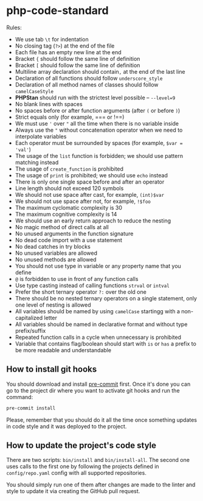 # php-code-standard

Rules:

* We use tab `\t` for indentation
* No closing tag (`?>`) at the end of the file
* Each file has an empty new line at the end
* Bracket `{` should follow the same line of definition
* Bracket `[` should follow the same line of definition
* Multiline array declaration should contain`,` at the end of the last line
* Declaration of all functions should follow `underscore_style`
* Declaration of all method names of classes should follow `camelCaseStyle`
* **PHPStan** should run with the strictest level possible – `--level=9`
* No blank lines with spaces
* No spaces before or after function arguments (after `(` or before `)`)
* Strict equals only (for example, === or !==)
* We must use `'` over `"` all the time when there is no variable inside
* Always use the `"` without concatenation operator when we need to interpolate variables
* Each operator must be surrounded by spaces (for example, `$var = 'val'`)
* The usage of the `list` function is forbidden; we should use pattern matching instead
* The usage of `create_function` is prohibited
* The usage of `print` is prohibited; we should use `echo` instead
* There is only one single space before and after an operator
* Line length should not exceed 120 symbols
* We should not use space after cast, for example, `(int)$var`
* We should not use space after not, for example, `!$foo`
* The maximum cyclomatic complexity is 30
* The maximum cognitive complexity is 14
* We should use an early return approach to reduce the nesting
* No magic method of direct calls at all
* No unused arguments in the function signature
* No dead code import with a use statement
* No dead catches in try blocks
* No unused variables are  allowed
* No unused methods are allowed
* You should not use type in variable or any property name that you define
* `@` is forbidden to use in front of any function calls
* Use type casting instead of calling functions `strval` or `intval`
* Prefer the short ternary operator `?:` over the old one
* There should be no nested ternary operators on a single statement, only one level of nesting is allowed
* All variables should be named by using `camelCase` startingg with a non-capitalized letter
* All variables should be named in declarative format and without type prefix/suffix
* Repeated function calls in a cycle when unnecessary is prohibited
* Variable that contains flag/boolean should start with `is` or `has` a prefix to be more readable and understandable

## How to install git hooks

You should download and install [pre-commit](https://pre-commit.com/) first. Once it's done you can go to the project dir where you want to activate git hooks and run the command:

```bash
pre-commit install
```

Please, remember that you should do it all the time once something updates in code style and it was deployed to the project.

## How to update the project's code style

There are two scripts: `bin/install` and `bin/install-all`. The second one uses calls to the first one by following the projects defined in `config/repo.yaml` config with all supported repositories.

You should simply run one of them after changes are made to the linter and style to update it via creating the GitHub pull request.

